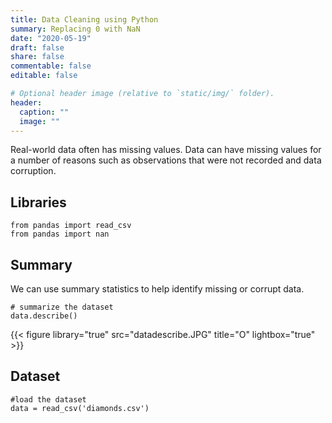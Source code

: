 ```yaml
---
title: Data Cleaning using Python
summary: Replacing 0 with NaN
date: "2020-05-19"
draft: false
share: false
commentable: false
editable: false

# Optional header image (relative to `static/img/` folder).
header:
  caption: ""
  image: ""
---
```


Real-world data often has missing values. Data can have missing values for a number of reasons such as observations that were not recorded and data corruption.

## Libraries
```{python}
from pandas import read_csv
from pandas import nan
```

## Summary
We can use summary statistics to help identify missing or corrupt data.

```{python}
# summarize the dataset
data.describe()
```
{{< figure library="true" src="datadescribe.JPG" title="O" lightbox="true" >}}

## Dataset
```{python}
#load the dataset
data = read_csv('diamonds.csv')
```